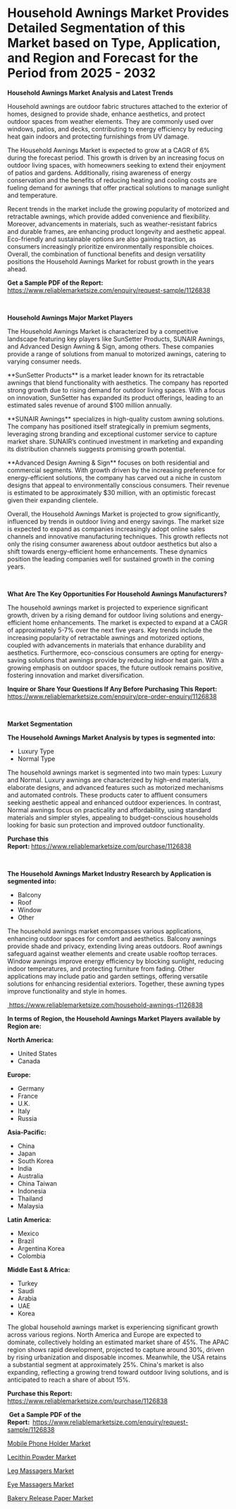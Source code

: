 <p><h1>Household Awnings Market Provides Detailed Segmentation of this Market based on Type, Application, and Region and Forecast for the Period from 2025 - 2032</h1></p><p><strong>Household Awnings Market Analysis and Latest Trends</strong></p>
<p><p>Household awnings are outdoor fabric structures attached to the exterior of homes, designed to provide shade, enhance aesthetics, and protect outdoor spaces from weather elements. They are commonly used over windows, patios, and decks, contributing to energy efficiency by reducing heat gain indoors and protecting furnishings from UV damage.</p><p>The Household Awnings Market is expected to grow at a CAGR of 6% during the forecast period. This growth is driven by an increasing focus on outdoor living spaces, with homeowners seeking to extend their enjoyment of patios and gardens. Additionally, rising awareness of energy conservation and the benefits of reducing heating and cooling costs are fueling demand for awnings that offer practical solutions to manage sunlight and temperature.</p><p>Recent trends in the market include the growing popularity of motorized and retractable awnings, which provide added convenience and flexibility. Moreover, advancements in materials, such as weather-resistant fabrics and durable frames, are enhancing product longevity and aesthetic appeal. Eco-friendly and sustainable options are also gaining traction, as consumers increasingly prioritize environmentally responsible choices. Overall, the combination of functional benefits and design versatility positions the Household Awnings Market for robust growth in the years ahead.</p></p>
<p><strong>Get a Sample PDF of the Report:&nbsp;</strong> <a href="https://www.reliablemarketsize.com/enquiry/request-sample/1126838?utm_campaign=1991&utm_medium=2&utm_source=Github&utm_content=ia&utm_term=04042025&utm_id=household-awnings">https://www.reliablemarketsize.com/enquiry/request-sample/1126838</a></p>
<p>&nbsp;</p>
<p><strong>Household Awnings Major Market Players</strong></p>
<p><p>The Household Awnings Market is characterized by a competitive landscape featuring key players like SunSetter Products, SUNAIR Awnings, and Advanced Design Awning & Sign, among others. These companies provide a range of solutions from manual to motorized awnings, catering to varying consumer needs.</p><p>**SunSetter Products** is a market leader known for its retractable awnings that blend functionality with aesthetics. The company has reported strong growth due to rising demand for outdoor living spaces. With a focus on innovation, SunSetter has expanded its product offerings, leading to an estimated sales revenue of around $100 million annually.</p><p>**SUNAIR Awnings** specializes in high-quality custom awning solutions. The company has positioned itself strategically in premium segments, leveraging strong branding and exceptional customer service to capture market share. SUNAIR’s continued investment in marketing and expanding its distribution channels suggests promising growth potential.</p><p>**Advanced Design Awning & Sign** focuses on both residential and commercial segments. With growth driven by the increasing preference for energy-efficient solutions, the company has carved out a niche in custom designs that appeal to environmentally conscious consumers. Their revenue is estimated to be approximately $30 million, with an optimistic forecast given their expanding clientele.</p><p>Overall, the Household Awnings Market is projected to grow significantly, influenced by trends in outdoor living and energy savings. The market size is expected to expand as companies increasingly adopt online sales channels and innovative manufacturing techniques. This growth reflects not only the rising consumer awareness about outdoor aesthetics but also a shift towards energy-efficient home enhancements. These dynamics position the leading companies well for sustained growth in the coming years.</p></p>
<p>&nbsp;</p>
<p><strong>What Are The Key Opportunities For Household Awnings Manufacturers?</strong></p>
<p><p>The household awnings market is projected to experience significant growth, driven by a rising demand for outdoor living solutions and energy-efficient home enhancements. The market is expected to expand at a CAGR of approximately 5-7% over the next five years. Key trends include the increasing popularity of retractable awnings and motorized options, coupled with advancements in materials that enhance durability and aesthetics. Furthermore, eco-conscious consumers are opting for energy-saving solutions that awnings provide by reducing indoor heat gain. With a growing emphasis on outdoor spaces, the future outlook remains positive, fostering innovation and market diversification.</p></p>
<p><strong>Inquire or Share Your Questions If Any Before Purchasing This Report:</strong> <a href="https://www.reliablemarketsize.com/enquiry/pre-order-enquiry/1126838?utm_campaign=1991&utm_medium=2&utm_source=Github&utm_content=ia&utm_term=04042025&utm_id=household-awnings">https://www.reliablemarketsize.com/enquiry/pre-order-enquiry/1126838</a></p>
<p>&nbsp;</p>
<p><strong>Market Segmentation</strong></p>
<p><strong>The Household Awnings Market Analysis by types is segmented into:</strong></p>
<p><ul><li>Luxury Type</li><li>Normal Type</li></ul></p>
<p><p>The household awnings market is segmented into two main types: Luxury and Normal. Luxury awnings are characterized by high-end materials, elaborate designs, and advanced features such as motorized mechanisms and automated controls. These products cater to affluent consumers seeking aesthetic appeal and enhanced outdoor experiences. In contrast, Normal awnings focus on practicality and affordability, using standard materials and simpler styles, appealing to budget-conscious households looking for basic sun protection and improved outdoor functionality.</p></p>
<p><strong>Purchase this Report:&nbsp;</strong><a href="https://www.reliablemarketsize.com/purchase/1126838?utm_campaign=1991&utm_medium=2&utm_source=Github&utm_content=ia&utm_term=04042025&utm_id=household-awnings">https://www.reliablemarketsize.com/purchase/1126838</a></p>
<p>&nbsp;</p>
<p><strong>The Household Awnings Market Industry Research by Application is segmented into:</strong></p>
<p><ul><li>Balcony</li><li>Roof</li><li>Window</li><li>Other</li></ul></p>
<p><p>The household awnings market encompasses various applications, enhancing outdoor spaces for comfort and aesthetics. Balcony awnings provide shade and privacy, extending living areas outdoors. Roof awnings safeguard against weather elements and create usable rooftop terraces. Window awnings improve energy efficiency by blocking sunlight, reducing indoor temperatures, and protecting furniture from fading. Other applications may include patio and garden settings, offering versatile solutions for enhancing residential exteriors. Together, these awning types improve functionality and style in homes.</p></p>
<p><a href="https://www.reliablemarketsize.com/household-awnings-r1126838?utm_campaign=1991&utm_medium=2&utm_source=Github&utm_content=ia&utm_term=04042025&utm_id=household-awnings">&nbsp;https://www.reliablemarketsize.com/household-awnings-r1126838</a></p>
<p><strong>In terms of Region, the Household Awnings Market Players available by Region are:</strong></p>
<p>
    <p> <strong> North America: </strong>
        <ul>
            <li>United States</li>
            <li>Canada</li>
        </ul>
        </p> 
    <p> <strong> Europe: </strong>
        <ul>
            <li>Germany</li>
            <li>France</li>
            <li>U.K.</li>
            <li>Italy</li>
            <li>Russia</li>
        </ul>
        </p> 
    <p> <strong> Asia-Pacific: </strong>
        <ul>
            <li>China</li>
            <li>Japan</li>
            <li>South Korea</li>
            <li>India</li>
            <li>Australia</li>
            <li>China Taiwan</li>
            <li>Indonesia</li>
            <li>Thailand</li>
            <li>Malaysia</li>
        </ul>
        </p> 
    <p> <strong> Latin America: </strong>
        <ul>
            <li>Mexico</li>
            <li>Brazil</li>
            <li>Argentina Korea</li>
            <li>Colombia</li>
        </ul>
        </p> 
    <p> <strong> Middle East & Africa: </strong>
        <ul>
            <li>Turkey</li>
            <li>Saudi</li>
            <li>Arabia</li>
            <li>UAE</li>
            <li>Korea</li>
        </ul>
    </p>
    </p>
<p><p>The global household awnings market is experiencing significant growth across various regions. North America and Europe are expected to dominate, collectively holding an estimated market share of 45%. The APAC region shows rapid development, projected to capture around 30%, driven by rising urbanization and disposable incomes. Meanwhile, the USA retains a substantial segment at approximately 25%. China's market is also expanding, reflecting a growing trend toward outdoor living solutions, and is anticipated to reach a share of about 15%.</p></p>
<p><strong>Purchase this Report: </strong><a href="https://www.reliablemarketsize.com/purchase/1126838?utm_campaign=1991&utm_medium=2&utm_source=Github&utm_content=ia&utm_term=04042025&utm_id=household-awnings">https://www.reliablemarketsize.com/purchase/1126838</a></p>
<p>&nbsp;<strong>Get a Sample PDF of the Report:&nbsp;&nbsp;</strong><a href="https://www.reliablemarketsize.com/enquiry/request-sample/1126838?utm_campaign=1991&utm_medium=2&utm_source=Github&utm_content=ia&utm_term=04042025&utm_id=household-awnings">https://www.reliablemarketsize.com/enquiry/request-sample/1126838</a></p>
<p><strong></strong></p>
<p><p><a href="https://github.com/perbetpereir/Market-Research-Report-List-1/blob/main/mobile-phone-holder-market.md?utm_campaign=1991&utm_medium=2&utm_source=Github&utm_content=ia&utm_term=04042025&utm_id=household-awnings">Mobile Phone Holder Market</a></p><p><a href="https://github.com/pelegeazlie5/Market-Research-Report-List-1/blob/main/lecithin-powder-market.md?utm_campaign=1991&utm_medium=2&utm_source=Github&utm_content=ia&utm_term=04042025&utm_id=household-awnings">Lecithin Powder Market</a></p><p><a href="https://github.com/rafiishibu00/Market-Research-Report-List-1/blob/main/leg-massagers-market.md?utm_campaign=1991&utm_medium=2&utm_source=Github&utm_content=ia&utm_term=04042025&utm_id=household-awnings">Leg Massagers Market</a></p><p><a href="https://github.com/paulierasho/Market-Research-Report-List-1/blob/main/eye-massagers-market.md?utm_campaign=1991&utm_medium=2&utm_source=Github&utm_content=ia&utm_term=04042025&utm_id=household-awnings">Eye Massagers Market</a></p><p><a href="https://github.com/poskaturovtl/Market-Research-Report-List-1/blob/main/bakery-release-paper-market.md?utm_campaign=1991&utm_medium=2&utm_source=Github&utm_content=ia&utm_term=04042025&utm_id=household-awnings">Bakery Release Paper Market</a></p></p>